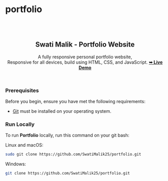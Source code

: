 # portfolio
<div align="center">
<br />
<br />
<h2 align="center">Swati Malik - Portfolio Website</h2>

A fully responsive personal portfolio website, <br />Responsive for all devices, build using HTML, CSS, and JavaScript.
<a href="https://swatimalik25.github.io/portfolio/"><strong>➥ Live Demo</strong></a>
</div>

<br />

### Prerequisites

Before you begin, ensure you have met the following requirements:

* [Git](https://git-scm.com/downloads "Download Git") must be installed on your operating system.

### Run Locally

To run **Portfolio** locally, run this command on your git bash:

Linux and macOS:

```bash
sudo git clone https://github.com/SwatiMalik25/portfolio.git
```

Windows:

```bash
git clone https://github.com/SwatiMalik25/portfolio.git
```



